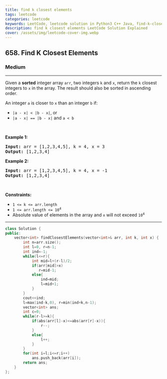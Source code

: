 ```yaml
---
title: find k closest elements
tags: leetcode
categories: leetcode
keywords: LeetCode, leetcode solution in Python3 C++ Java, find-k-closest-elements solution
description: find k closest elements LeetCode Solution Explained
cover: /assets/img/leetcode-cover-img.webp
---
```



<h2>658. Find K Closest Elements</h2><h3>Medium</h3><hr><div><p>Given a <strong>sorted</strong> integer&nbsp;array <code>arr</code>, two integers <code>k</code> and <code>x</code>, return the <code>k</code> closest integers to <code>x</code> in the array. The result should also be sorted in ascending order.</p>

<p>An integer <code>a</code> is closer to <code>x</code> than an integer <code>b</code> if:</p>

<ul>
	<li><code>|a - x| &lt; |b - x|</code>, or</li>
	<li><code>|a - x| == |b - x|</code> and <code>a &lt; b</code></li>
</ul>

<p>&nbsp;</p>
<p><strong>Example 1:</strong></p>
<pre><strong>Input:</strong> arr = [1,2,3,4,5], k = 4, x = 3
<strong>Output:</strong> [1,2,3,4]
</pre><p><strong>Example 2:</strong></p>
<pre><strong>Input:</strong> arr = [1,2,3,4,5], k = 4, x = -1
<strong>Output:</strong> [1,2,3,4]
</pre>
<p>&nbsp;</p>
<p><strong>Constraints:</strong></p>

<ul>
	<li><code>1 &lt;= k &lt;= arr.length</code></li>
	<li><code>1 &lt;= arr.length&nbsp;&lt;= 10<sup>4</sup></code></li>
	<li>Absolute value of elements in the array and <code>x</code> will not exceed <code>10<sup>4</sup></code></li>
</ul>
</div>

---




```cpp
class Solution {
public:
    vector<int> findClosestElements(vector<int>& arr, int k, int x) {
        int n=arr.size();
        int l=0, r=n-1;
        int ind=-1;
        while(l<=r){
            int mid=l+(r-l)/2;
            if(arr[mid]>x)
               r=mid-1;
            else{
                ind=mid;
                l=mid+1;
            }
        }
        cout<<ind;
        l=max(ind-k,0), r=min(ind+k,n-1);
        vector<int> ans;
        int c=0;
        while(r-l>=k){
            if(abs(arr[l]-x)<=abs(arr[r]-x)){
                r--;
            }
            else{
                l++;
            }
        }
        for(int i=l;i<=r;i++)
            ans.push_back(arr[i]);
        return ans;
    }
};
```
